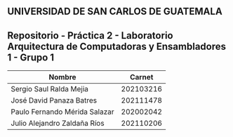 ## UNIVERSIDAD DE SAN CARLOS DE GUATEMALA
## Repositorio - Práctica 2 - Laboratorio Arquitectura de Computadoras y Ensambladores 1 - Grupo 1

| Nombre | Carnet |
| ------------- | ------------- |
| Sergio Saul Ralda Mejia |  202103216  |
| José David Panaza Batres  | 202111478 |
| Paulo Fernando Mérida Salazar | 202002042 |
| Julio Alejandro Zaldaña Ríos | 202110206 |
